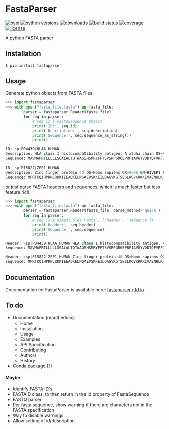 # FastaParser

[![pypi](https://img.shields.io/pypi/v/fastaparser "pypi package")](https://pypi.org/project/fastaparser)
[![python versions](https://img.shields.io/pypi/pyversions/fastaparser "supported python versions")](https://pypi.org/project/fastaparser)
[![downloads](https://img.shields.io/pypi/dm/fastaparser "pypi downloads")](https://pypi.org/project/fastaparser)
[![build status](https://github.com/Kronopt/FastaParser/workflows/CI/badge.svg "build status")](https://github.com/Kronopt/FastaParser/actions?query=workflow%3ACI)
[![coverage](https://codecov.io/gh/Kronopt/FastaParser/branch/master/graph/badge.svg "code coverage")](https://codecov.io/gh/Kronopt/FastaParser)
[![license](https://img.shields.io/pypi/l/fastaparser "license")](https://github.com/Kronopt/fastaparser/blob/master/LICENSE)

A python FASTA parser

## Installation
```sh
$ pip install fastaparser
```

## Usage
Generate python objects from FASTA files:
```Python
>>> import fastaparser
>>> with open("fasta_file.fasta") as fasta_file:
        parser = fastaparser.Reader(fasta_file)
        for seq in parser:
            # seq is a FastaSequence object
            print('ID:', seq.id)
            print('Description:', seq.description)
            print('Sequence:', seq.sequence_as_string())
            print()

ID: sp|P04439|HLAA_HUMAN
Description: HLA class I histocompatibility antigen, A alpha chain OS=Homo sapi...
Sequence: MAVMAPRTLLLLLSGALALTQTWAGSHSMRYFFTSVSRPGRGEPRFIAVGYVDDTQFVRFDSDAASQRM...

ID: sp|P15822|ZEP1_HUMAN
Description: Zinc finger protein 40 OS=Homo sapiens OX=9606 GN=HIVEP1 PE=1 SV=3...
Sequence: MPRTKQIHPRNLRDKIEEAQKELNGAEVSKKEILQAGVKGTSESLKGVKRKKIVAENHLKKIPKSPLRN...
```

or just parse FASTA headers and sequences, which is much faster but less feature rich:
```Python
>>> import fastaparser
>>> with open("fasta_file.fasta") as fasta_file:
        parser = fastaparser.Reader(fasta_file, parse_method='quick')
        for seq in parser:
            # seq is a namedtuple('Fasta', ['header', 'sequence'])
            print('Header:', seq.header)
            print('Sequence:', seq.sequence)
            print()

Header: >sp|P04439|HLAA_HUMAN HLA class I histocompatibility antigen, A alpha c...
Sequence: MAVMAPRTLLLLLSGALALTQTWAGSHSMRYFFTSVSRPGRGEPRFIAVGYVDDTQFVRFDSDAASQRM...

Header: >sp|P15822|ZEP1_HUMAN Zinc finger protein 40 OS=Homo sapiens OX=9606 GN...
Sequence: MPRTKQIHPRNLRDKIEEAQKELNGAEVSKKEILQAGVKGTSESLKGVKRKKIVAENHLKKIPKSPLRN...
```

## Documentation
Documentation for FastaParser is available here: [fastaparser.rtfd.io](https://fastaparser.readthedocs.io/en/latest/)

## To do
* Documentation (readthedocs)
    * Home
    * Installation
    * Usage
    * Examples
    * API Specification
    * Contributing
    * Authors
    * History
* Conda package (?)

#### Maybe
* Identify FASTA ID's
* FASTAID class, to then return in the id property of FastaSequence
* FASTQ parser
* Per fasta sequence, show warning if there are characters not in the FASTA specification
* Way to disable warnings
* Allow setting of id/description
